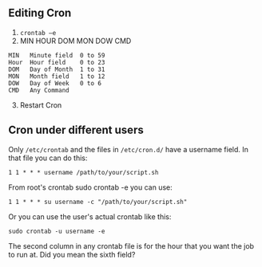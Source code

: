 ## Editing Cron

1. `crontab –e`
2. MIN HOUR DOM MON DOW CMD
```
MIN   Minute field  0 to 59
Hour  Hour field    0 to 23
DOM   Day of Month  1 to 31
MON   Month field   1 to 12
DOW   Day of Week   0 to 6
CMD   Any Command
```
3. Restart Cron

## Cron under different users

Only `/etc/crontab` and the files in `/etc/cron.d/` have a username field. In that file you can do this:

`1 1 * * * username /path/to/your/script.sh`

From root's crontab sudo crontab -e you can use:

`1 1 * * * su username -c "/path/to/your/script.sh"`

Or you can use the user's actual crontab like this:

`sudo crontab -u username -e`

The second column in any crontab file is for the hour that you want the job to run at. Did you mean the sixth field?
